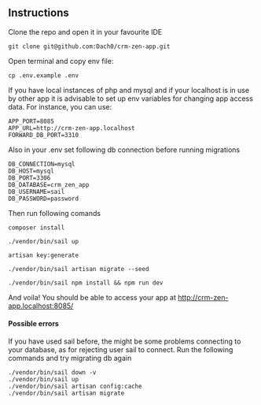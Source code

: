 ## Instructions

Clone the repo and open it in your favourite IDE

    git clone git@github.com:Dach0/crm-zen-app.git

Open terminal and copy env file:

    cp .env.example .env

If you have local instances of php and mysql and if your localhost is in use by other app it is advisable
to set up env variables for changing app access data. For instance, you can use:

```dotenv
APP_PORT=8085
APP_URL=http://crm-zen-app.localhost
FORWARD_DB_PORT=3310
```

Also in your .env set following db connection before running migrations

```dotenv
DB_CONNECTION=mysql
DB_HOST=mysql
DB_PORT=3306
DB_DATABASE=crm_zen_app
DB_USERNAME=sail
DB_PASSWORD=password
```

Then run following comands
    
    composer install

    ./vendor/bin/sail up

    artisan key:generate

    ./vendor/bin/sail artisan migrate --seed

    ./vendor/bin/sail npm install && npm run dev

And voila! You should be able to access your app at http://crm-zen-app.localhost:8085/

#### Possible errors

If you have used sail before, the might be some problems connecting to your database, as for rejecting
user sail to connect. 
Run the following commands and try migrating db again

    ./vendor/bin/sail down -v
    ./vendor/bin/sail up
    ./vendor/bin/sail artisan config:cache
    ./vendor/bin/sail artisan migrate

